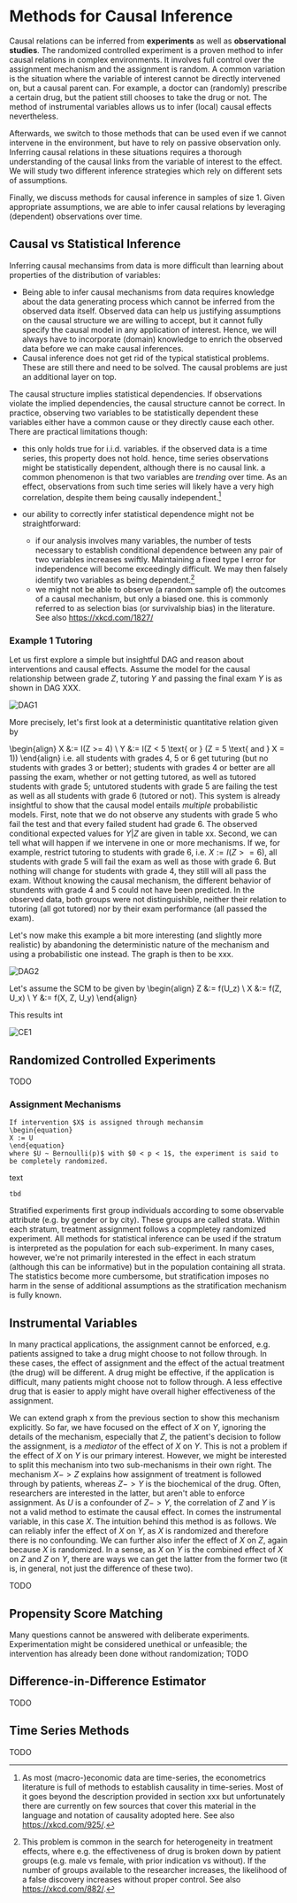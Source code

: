 # Methods for Causal Inference

Causal relations can be inferred from **experiments** as well as **observational studies**.
The randomized controlled experiment is a proven method to infer causal relations in complex environments. It involves full control over the assignment mechanism and the assignment is random.
A common variation is the situation where the variable of interest cannot be directly intervened on, but a causal parent can. For example, a doctor can (randomly) prescribe a certain drug, but the patient still chooses to take the drug or not. The method of instrumental variables allows us to infer (local) causal effects nevertheless.

Afterwards, we switch to those methods that can be used even if we cannot intervene in the environment, but have to rely on passive observation only. Inferring causal relations in these situations requires a thorough understanding of the causal links from the variable of interest to the effect. We will study two different inference strategies which rely on different sets of assumptions.

Finally, we discuss methods for causal inference in samples of size 1. Given appropriate assumptions, we are able to infer causal relations by leveraging (dependent) observations over time.

## Causal vs Statistical Inference
Inferring causal mechansims from data is more difficult than learning about properties of the distribution of variables:

* Being able to infer causal mechanisms from data requires knowledge about the data generating process which cannot be inferred from the observed data itself. Observed data can help us justifying assumptions on the causal structure we are willing to accept, but it cannot fully specify the causal model in any application of interest. Hence, we will always have to incorporate (domain) knowledge to enrich the observed data before we can make causal inferences.
* Causal inference does not get rid of the typical statistical problems. These are still there and need to be solved. The causal problems are just an additional layer on top.

The causal structure implies statistical dependencies. If observations violate the implied dependencies, the causal structure cannot be correct. In practice, observing two variables to be statistically dependent these variables either have a common cause or they directly cause each other. There are practical limitations though:

* this only holds true for i.i.d. variables. if the observed data is a time series, this property does not hold. hence, time series observations might be statistically dependent, although there is no causal link. a common phenomenon is that two variables are *trending* over time. As an effect, observations from such time series will likely have a very high correlation, despite them being causally independent.[^ts-analysis-econ]

* our ability to correctly infer statistical dependence might not be straightforward:
  * if our analysis involves many variables, the number of tests necessary to establish conditional dependence between any pair of two variables increases swiftly. Maintaining a fixed type I error for independence will become exceedingly difficult. We may then falsely identify two variables as being dependent.[^hte-error-control]
  * we might not be able to observe (a random sample of) the outcomes of a causal mechanism, but only a biased one. this is commonly referred to as selection bias (or survivalship bias) in the literature. See also https://xkcd.com/1827/

[^ts-analysis-econ]: As most (macro-)economic data are time-series, the econometrics literature is full of methods to establish causality in time-series. Most of it goes beyond the description provided in section xxx but unfortunately there are currently on few sources that cover this material in the language and notation of causality adopted here. See also https://xkcd.com/925/.

[^hte-error-control]: This problem is common in the search for heterogeneity in treatment effects, where e.g. the effectiveness of drug is broken down by patient groups (e.g. male vs female, with prior indication vs without). If the number of groups available to the researcher increases, the likelihood of a false discovery increases without proper control. See also https://xkcd.com/882/.

### Example 1 Tutoring
Let us first explore a simple but insightful DAG and reason about interventions and causal effects. Assume the model for the causal relationship between grade $Z$, tutoring $Y$ and passing the final exam $Y$ is as shown in DAG XXX.

![DAG1](images/dag_exmpl_tut1.png)

More precisely, let's first look at a deterministic quantitative relation given by

\begin{align}
X &:= I(Z >= 4) \\
Y &:= I(Z < 5 \text{ or } (Z = 5 \text{ and } X = 1))
\end{align}
i.e. all students with grades 4, 5 or 6 get tuturing (but no students with grades 3 or better); students with grades 4 or better are all passing the exam, whether or not getting tutored, as well as tutored students with grade 5; untutored students with grade 5 are failing the test as well as all students with grade 6 (tutored or not).
This system is already insightful to show that the causal model entails *multiple* probabilistic models. First, note that we do not observe any students with grade 5 who fail the test and that every failed student had grade 6. The observed conditional expected values for $Y|Z$ are given in table xx.
Second, we can tell what will happen if we intervene in one or more mechanisms. If we, for example, restrict tutoring to students with grade 6, i.e. $X := I(Z >= 6)$, all students with grade 5 will fail the exam as well as those with grade 6. But nothing will change for students with grade 4, they still will all pass the exam. Without knowing the causal mechanism, the different behavior of stundents with grade 4 and 5 could not have been predicted. In the observed data, both groups were not distinguishible, neither their relation to tutoring (all got tutored) nor by their exam performance (all passed the exam).

Let's now make this example a bit more interesting (and slightly more realistic) by abandoning the deterministic nature of the mechanism and using a probabilistic one instead. The graph is then to be xxx.

![DAG2](images/dag_exmpl_tut2.png)

Let's assume the SCM to be given by
\begin{align}
Z &:= f(U_z) \\
X &:= f(Z, U_x) \\
Y &:= f(X, Z, U_y)
\end{align}

This results int

![CE1](images/test.png)



## Randomized Controlled Experiments

TODO

### Assignment Mechanisms

```{definition, rct_assignment, name = "Complete Randomization"}
If intervention $X$ is assigned through mechansim
\begin{equation}
X := U
\end{equation}
where $U ~ Bernoulli(p)$ with $0 < p < 1$, the experiment is said to be completely randomized.
```

text

```{definition, strat_assignment, name = "Stratified Randomization"}
tbd
```

Stratified experiments first group individuals according to some observable attribute (e.g. by gender or by city). These groups are called strata. Within each stratum, treatment assignment follows a copmpletey randomized experiment. All methods for statistical inference can be used if the stratum is interpreted as the population for each sub-experiment. In many cases, however, we're not primarily interested in the effect in each stratum (although this can be informative) but in the population containing all strata. The statistics become more cumbersome, but stratification imposes no harm in the sense of additional assumptions as the stratification mechanism is fully known.


## Instrumental Variables

In many practical applications, the assignment cannot be enforced, e.g. patients assigned to take a drug might choose to not follow through. In these cases, the effect of assignment and the effect of the actual treatment (the drug) will be different. A drug might be effective, if the application is difficult, many patients might choose not to follow through. A less effective drug that is easier to apply might have overall higher effectiveness of the assignment.

We can extend graph x from the previous section to show this mechanism explicitly. So far, we have focused on the effect of $X$ on $Y$, ignoring the details of the mechanism, especially that $Z$, the patient's decision to follow the assignment, is a *mediator* of the effect of $X$ on $Y$. This is not a problem if the effect of $X$ on $Y$ is our primary interest. However, we might be interested to split this mechanism into two sub-mechanisms in their own right. The mechanism $X -> Z$ explains how assignment of treatment is followed through by patients, whereas $Z -> Y$ is the biochemical of the drug. Often, researchers are interested in the latter, but aren't able to enforce assignment. As $U$ is a confounder of $Z -> Y$, the correlation of $Z$ and $Y$ is not a valid method to estimate the causal effect. In comes the instrumental variable, in this case $X$.
The intuition behind this method is as follows. We can reliably infer the effect of $X$ on $Y$, as $X$ is randomized and therefore there is no confounding. We can further also infer the effect of $X$ on $Z$, again because $X$ is randomized. In a sense, as $X$ on $Y$ is the combined effect of $X$ on $Z$ and $Z$ on $Y$, there are ways we can get the latter from the former two (it is, in general, not just the difference of these two).

TODO

## Propensity Score Matching

Many questions cannot be answered with deliberate experiments. Experimentation might be considered unethical or unfeasible; the intervention has already been done without randomization;
TODO

## Difference-in-Difference Estimator

TODO

## Time Series Methods

TODO
